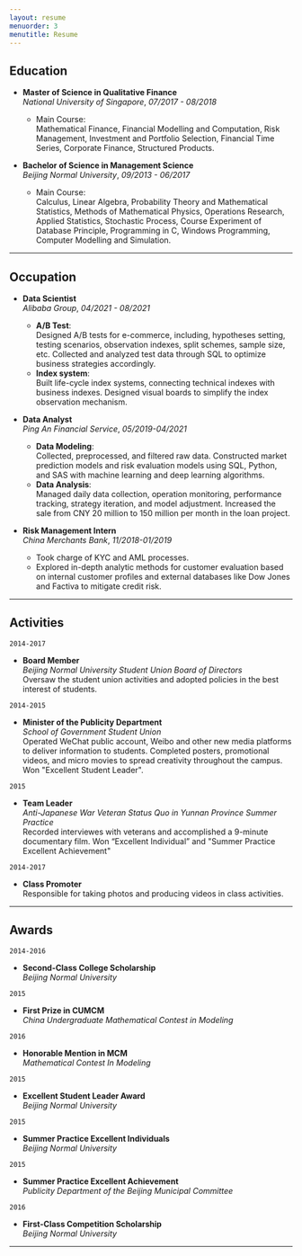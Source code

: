 ```yaml
---
layout: resume
menuorder: 3
menutitle: Resume
---
```


## Education

- __Master of Science in Qualitative Finance__ <br>
_National University of Singapore_, _07/2017 - 08/2018_ 

    - Main Course:     
    Mathematical Finance, Financial Modelling and Computation, Risk Management, Investment and Portfolio Selection, Financial Time Series, Corporate Finance, Structured Products.

- __Bachelor of Science in Management Science__   
_Beijing Normal University_, _09/2013 - 06/2017_ 

    - Main Course:    
    Calculus, Linear Algebra, Probability Theory and Mathematical Statistics, Methods of Mathematical Physics, Operations Research, Applied Statistics, Stochastic Process, Course Experiment of Database Principle, Programming in C, Windows Programming, Computer Modelling and Simulation.


***

## Occupation

- __Data Scientist__<br>
_Alibaba Group_, _04/2021 - 08/2021_ 

    - __A/B Test__:  <br>
    Designed A/B tests for e-commerce, including, hypotheses setting, testing scenarios, observation indexes, split schemes, sample size, etc. Collected and analyzed test data through SQL to optimize business strategies accordingly.<br>
    - __Index system__: <br>
    Built life-cycle index systems, connecting technical indexes with business indexes. Designed visual boards to simplify the index observation mechanism.

- __Data Analyst__<br>
_Ping An Financial Service_, _05/2019-04/2021_ 

    - __Data Modeling__: <br>
Collected, preprocessed, and filtered raw data. Constructed market prediction models and risk evaluation models using SQL, Python, and SAS with machine learning and deep learning algorithms.<br>
    - __Data Analysis__: <br>
Managed daily data collection, operation monitoring, performance tracking, strategy iteration, and model adjustment. Increased the sale from CNY 20 million to 150 million per month in the loan project.

- __Risk Management Intern__ <br>
_China Merchants Bank_, _11/2018-01/2019_

    - Took charge of KYC and AML processes.
    - Explored in-depth analytic methods for customer evaluation based on internal customer profiles and external databases like Dow Jones and Factiva to mitigate credit risk.
    
***

## Activities

`2014-2017`
- __Board Member__ <br>
_Beijing Normal University Student Union Board of Directors_   <br>
Oversaw the student union activities and adopted policies in the best interest of students.

`2014-2015`
- __Minister of the Publicity Department__<br>
_School of Government Student Union_       <br>
Operated WeChat public account, Weibo and other new media platforms to deliver information to students. Completed posters, promotional videos, and micro movies to spread creativity throughout the campus. Won "Excellent Student Leader". 

`2015`
- __Team Leader__<br>
_Anti-Japanese War Veteran Status Quo in Yunnan Province Summer Practice_ <br>
Recorded interviewes with veterans and accomplished a 9-minute documentary film. Won “Excellent Individual” and "Summer Practice Excellent Achievement"

`2014-2017`
- __Class Promoter__ <br>
Responsible for taking photos and producing videos in class activities.


***

## Awards

`2014-2016`
- __Second-Class College Scholarship__<br>
_Beijing Normal University_

`2015`
-  __First Prize in CUMCM__<br>
_China Undergraduate Mathematical Contest in Modeling_

`2016`
-  __Honorable Mention in MCM__<br>
_Mathematical Contest In Modeling_

`2015`
-  __Excellent Student Leader Award__<br>
_Beijing Normal University_

`2015`
-  __Summer Practice Excellent Individuals__<br>
_Beijing Normal University_

`2015`
-  __Summer Practice Excellent Achievement__<br>
_Publicity Department of the Beijing Municipal Committee_

`2016`
- __First-Class Competition Scholarship__<br>
_Beijing Normal University_

***


<!-- ### Footer

Last updated: May 2013 -->



